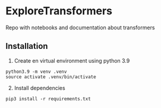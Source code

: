 # ExploreTransformers
Repo with notebooks and documentation about transformers

## Installation

1. Create en virtual environment using python 3.9
```
python3.9 -m venv .venv
source activate .venv/bin/activate
```

2. Install dependencies
```
pip3 install -r requirements.txt
```
